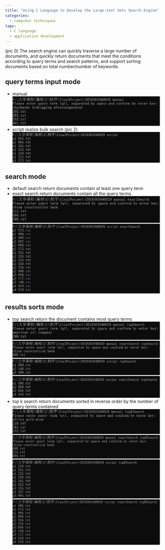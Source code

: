 ```yaml
---
title: "Using C Language to Develop the Large-text Sets Search Engine"
categories:
  - computer techniques
tags:
  - C language
  - application development
---
```

(pic 0)
The search engine can quickly traverse a large number of documents, and quickly return documents that meet the conditions according to query terms and search patterns, and support sorting documents based on total number/number of keywords.

## query terms input mode
+ manual
  ![avatar](../assets/images/c_search_engine/1.png)
+ script
  realize bulk search
  (pic 2)
  ![avatar](../assets/images/c_search_engine/3.png)
  
## search mode
+ default search
  return documents contain at least one query term
+ exact search
  return documents contain all the query terms
  ![avatar](../assets/images/c_search_engine/4.png)
  ![avatar](../assets/images/c_search_engine/5.png)
  
## results sorts mode
+ top search
  return the document contains most query terms
  ![avatar](../assets/images/c_search_engine/6.png)
  ![avatar](../assets/images/c_search_engine/7.png)
  ![avatar](../assets/images/c_search_engine/8.png)
  ![avatar](../assets/images/c_search_engine/9.png)
+ top k search
  return documents sorted in reverse order by the number of query terms contained
  ![avatar](../assets/images/c_search_engine/10.png)
  ![avatar](../assets/images/c_search_engine/11.png)
  ![avatar](../assets/images/c_search_engine/12.png)
  ![avatar](../assets/images/c_search_engine/13.png)
